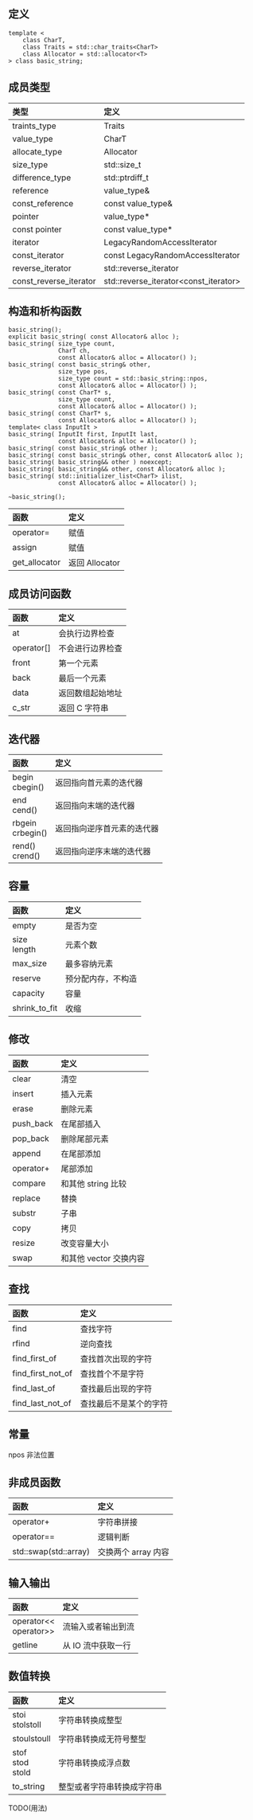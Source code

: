 ## 定义 <array>
```
template <
    class CharT,
    class Traits = std::char_traits<CharT>
    class Allocator = std::allocator<T>
> class basic_string;
```

## 成员类型
|类型|定义|
|:-|:-|
|traints_type|Traits|
|value_type|CharT|
|allocate_type|Allocator|
|size_type|std::size_t|
|difference_type|std::ptrdiff_t|
|reference|value_type&|
|const_reference|const value_type&|
|pointer|value_type*|
|const pointer|const value_type*|
|iterator|LegacyRandomAccessIterator|
|const_iterator|const LegacyRandomAccessIterator|
|reverse_iterator|std::reverse_iterator<iterator>|
|const_reverse_iterator|std::reverse_iterator<const_iterator>|

## 构造和析构函数
```
basic_string();
explicit basic_string( const Allocator& alloc );
basic_string( size_type count,
              CharT ch,
              const Allocator& alloc = Allocator() );
basic_string( const basic_string& other,
              size_type pos,
              size_type count = std::basic_string::npos,
              const Allocator& alloc = Allocator() );
basic_string( const CharT* s,
              size_type count,
              const Allocator& alloc = Allocator() );
basic_string( const CharT* s,
              const Allocator& alloc = Allocator() );
template< class InputIt >
basic_string( InputIt first, InputIt last,
              const Allocator& alloc = Allocator() );
basic_string( const basic_string& other );
basic_string( const basic_string& other, const Allocator& alloc );
basic_string( basic_string&& other ) noexcept;
basic_string( basic_string&& other, const Allocator& alloc );
basic_string( std::initializer_list<CharT> ilist,
              const Allocator& alloc = Allocator() );

~basic_string();
```
|函数|定义|
|:-|:-|
|operator=|赋值|
|assign|赋值|
|get_allocator|返回 Allocator|

## 成员访问函数
|函数|定义|
|:-|:-|
|at|会执行边界检查|
|operator[]|不会进行边界检查|
|front|第一个元素|
|back|最后一个元素|
|data|返回数组起始地址|
|c_str|返回 C 字符串|

## 迭代器
|函数|定义|
|:-|:-|
|begin<br>cbegin()|返回指向首元素的迭代器|
|end<br>cend()|返回指向末端的迭代器|
|rbgein<br>crbegin()|返回指向逆序首元素的迭代器|
|rend()<br>crend()|返回指向逆序末端的迭代器|

## 容量
|函数|定义|
|:-|:-|
|empty|是否为空|
|size<br>length|元素个数|
|max_size|最多容纳元素|
|reserve|预分配内存，不构造|
|capacity|容量|
|shrink_to_fit|收缩|

## 修改
|函数|定义|
|:-|:-|
|clear|清空|
|insert|插入元素|
|erase|删除元素|
|push_back|在尾部插入|
|pop_back|删除尾部元素|
|append|在尾部添加|
|operator+|尾部添加|
|compare|和其他 string 比较|
|replace|替换|
|substr|子串|
|copy|拷贝|
|resize|改变容量大小|
|swap|和其他 vector 交换内容|

## 查找
|函数|定义|
|:-|:-|
|find|查找字符|
|rfind|逆向查找|
|find_first_of|查找首次出现的字符|
|find_first_not_of|查找首个不是字符|
|find_last_of|查找最后出现的字符|
|find_last_not_of|查找最后不是某个的字符|

## 常量
npos 非法位置

## 非成员函数
|函数|定义|
|:-|:-|
|operator+|字符串拼接|
|operator==|逻辑判断|
|std::swap(std::array)|交换两个 array 内容|

## 输入输出
|函数|定义|
|:-|:-|
|operator<<<br>operator>>|流输入或者输出到流|
|getline|从 IO 流中获取一行|

## 数值转换
|函数|定义|
|:-|:-|
|stoi<br>stol<stoul>stoll|字符串转换成整型|
|stoul<stoul>stoull|字符串转换成无符号整型|
|stof<br>stod<br>stold|字符串转换成浮点数|
|to_string|整型或者字符串转换成字符串|

TODO(用法)